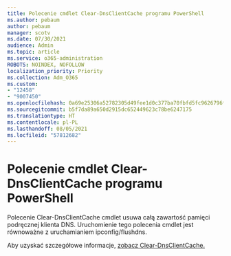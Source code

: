 ```yaml
---
title: Polecenie cmdlet Clear-DnsClientCache programu PowerShell
ms.author: pebaum
author: pebaum
manager: scotv
ms.date: 07/30/2021
audience: Admin
ms.topic: article
ms.service: o365-administration
ROBOTS: NOINDEX, NOFOLLOW
localization_priority: Priority
ms.collection: Adm_O365
ms.custom:
- "12458"
- "9007450"
ms.openlocfilehash: 0a69e25306a52782305d49fee1d0c377ba70fbfd5fc9626796f4700e776f2c37
ms.sourcegitcommit: b5f7da89a650d2915dc652449623c78be6247175
ms.translationtype: HT
ms.contentlocale: pl-PL
ms.lasthandoff: 08/05/2021
ms.locfileid: "57812682"
---
```

# <a name="powershell-clear-dnsclientcache-cmdlet"></a>Polecenie cmdlet Clear-DnsClientCache programu PowerShell

Polecenie Clear-DnsClientCache cmdlet usuwa całą zawartość pamięci podręcznej klienta DNS. Uruchomienie tego polecenia cmdlet jest równoważne z uruchamianiem ipconfig/flushdns.

Aby uzyskać szczegółowe informacje, [zobacz Clear-DnsClientCache.](/powershell/module/dnsclient/clear-dnsclientcache?view=windowsserver2019-ps)